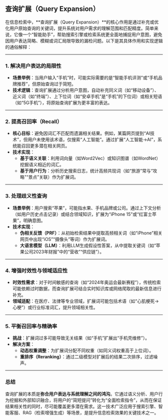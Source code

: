 
## 查询扩展（Query Expansion）

在信息检索中，**查询扩展（Query Expansion）**的核心作用是通过补充或优化用户原始查询的关键词，提升系统对用户需求的理解范围和匹配精度。简单来说，它像一个“智能助手”，帮助搜索引擎或检索系统更全面地捕捉用户意图，避免因用户表达简略、模糊或词汇局限导致的漏检问题。以下是其具体作用和实现逻辑的通俗解释：

---

### **1. 解决用户表达的局限性**

- **场景举例**：当用户输入“手机”时，可能实际需要的是“智能手机评测”或“手机品牌推荐”，但原始查询过于简短。  
- **技术逻辑**：查询扩展通过分析用户意图，自动补充同义词（如“移动设备”）、近义词（如“终端”）、上下位词（如“安卓手机”是“手机”的下位词）或相关短语（如“5G手机”），将原始查询扩展为更丰富的表达。

---

### **2. 提高召回率（Recall）**

- **核心目标**：避免因词汇不匹配而遗漏相关结果。例如，某篇网页提到“AI技术”，但用户未使用该术语，仅搜索“人工智能”。通过扩展“人工智能→AI”，系统能召回更多潜在相关网页。  
- **技术实现**：  
  - **基于语义关联**：利用词向量（如Word2Vec）或知识图谱（如WordNet）挖掘语义相近的词汇。  
  - **基于用户行为**：分析历史搜索日志，统计高频共现词（如“旅游”常与“攻略”“景点”关联）作为扩展词。

---

### **3. 处理歧义性查询**

- **场景举例**：用户搜索“苹果”，可能指水果、手机品牌或公司。通过上下文分析（如用户历史点击记录）或结合领域知识，扩展为“iPhone 15”或“红富士苹果”，明确意图。  
- **技术实现**：  
  - **伪相关反馈（PRF）**：从初始检索结果中提取高频相关词（如“iPhone”相关网页中出现“iOS”“摄像头”等词）作为扩展词。  
  - **大语言模型（LLM）**：利用LLM生成假设性答案，从中提取关键词（如“苹果公司2023年财报”中的“营收”“供应链”）。

---

### **4. 增强时效性与领域适应性**

- **时效性需求**：对于时间敏感的查询（如“2024年奥运会最新赛程”），传统检索可能依赖过时数据，而查询扩展可结合实时知识库或网络爬取的最新信息进行补充。  
- **领域适配**：在医疗、法律等专业领域，扩展词可能包括术语（如“心肌梗死→心梗”）或行业标准词汇，提升领域相关性。

---

### **5. 平衡召回率与精确率**

- **挑战**：扩展词过多可能导致无关结果（如“手机”扩展出“手机壳维修”）。  
- **解决方案**：  
  - **动态权重调整**：为扩展词分配不同权重（如同义词权重高于上位词）。  
  - **重排序（Reranking）**：通过二级模型对扩展后的结果二次排序，过滤噪声。

---

### **总结**  

查询扩展的本质是**弥合用户表达与系统理解之间的鸿沟**。它通过语义分析、用户行为挖掘和外部知识融合，将用户的“简短提问”转化为“全面检索指令”，从而在保证结果相关性的同时，尽可能覆盖更多潜在需求。这一技术广泛应用于搜索引擎、智能客服、RAG（检索增强生成）等场景，是提升信息检索效果的关键技术之一。
